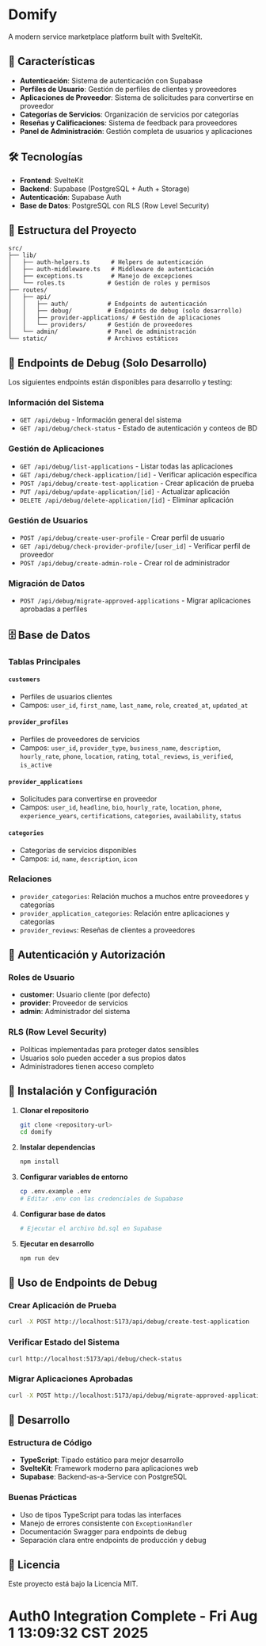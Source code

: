 # Domify

A modern service marketplace platform built with SvelteKit.

<!-- Last deployment: 2024-07-30 -->

## 🚀 Características

- **Autenticación**: Sistema de autenticación con Supabase
- **Perfiles de Usuario**: Gestión de perfiles de clientes y proveedores
- **Aplicaciones de Proveedor**: Sistema de solicitudes para convertirse en proveedor
- **Categorías de Servicios**: Organización de servicios por categorías
- **Reseñas y Calificaciones**: Sistema de feedback para proveedores
- **Panel de Administración**: Gestión completa de usuarios y aplicaciones

## 🛠️ Tecnologías

- **Frontend**: SvelteKit
- **Backend**: Supabase (PostgreSQL + Auth + Storage)
- **Autenticación**: Supabase Auth
- **Base de Datos**: PostgreSQL con RLS (Row Level Security)

## 📁 Estructura del Proyecto

```
src/
├── lib/
│   ├── auth-helpers.ts      # Helpers de autenticación
│   ├── auth-middleware.ts   # Middleware de autenticación
│   ├── exceptions.ts        # Manejo de excepciones
│   └── roles.ts            # Gestión de roles y permisos
├── routes/
│   ├── api/
│   │   ├── auth/           # Endpoints de autenticación
│   │   ├── debug/          # Endpoints de debug (solo desarrollo)
│   │   ├── provider-applications/ # Gestión de aplicaciones
│   │   └── providers/      # Gestión de proveedores
│   └── admin/              # Panel de administración
└── static/                 # Archivos estáticos
```

## 🔧 Endpoints de Debug (Solo Desarrollo)

Los siguientes endpoints están disponibles para desarrollo y testing:

### Información del Sistema
- `GET /api/debug` - Información general del sistema
- `GET /api/debug/check-status` - Estado de autenticación y conteos de BD

### Gestión de Aplicaciones
- `GET /api/debug/list-applications` - Listar todas las aplicaciones
- `GET /api/debug/check-application/[id]` - Verificar aplicación específica
- `POST /api/debug/create-test-application` - Crear aplicación de prueba
- `PUT /api/debug/update-application/[id]` - Actualizar aplicación
- `DELETE /api/debug/delete-application/[id]` - Eliminar aplicación

### Gestión de Usuarios
- `POST /api/debug/create-user-profile` - Crear perfil de usuario
- `GET /api/debug/check-provider-profile/[user_id]` - Verificar perfil de proveedor
- `POST /api/debug/create-admin-role` - Crear rol de administrador

### Migración de Datos
- `POST /api/debug/migrate-approved-applications` - Migrar aplicaciones aprobadas a perfiles

## 🗄️ Base de Datos

### Tablas Principales

#### `customers`
- Perfiles de usuarios clientes
- Campos: `user_id`, `first_name`, `last_name`, `role`, `created_at`, `updated_at`

#### `provider_profiles`
- Perfiles de proveedores de servicios
- Campos: `user_id`, `provider_type`, `business_name`, `description`, `hourly_rate`, `phone`, `location`, `rating`, `total_reviews`, `is_verified`, `is_active`

#### `provider_applications`
- Solicitudes para convertirse en proveedor
- Campos: `user_id`, `headline`, `bio`, `hourly_rate`, `location`, `phone`, `experience_years`, `certifications`, `categories`, `availability`, `status`

#### `categories`
- Categorías de servicios disponibles
- Campos: `id`, `name`, `description`, `icon`

### Relaciones
- `provider_categories`: Relación muchos a muchos entre proveedores y categorías
- `provider_application_categories`: Relación entre aplicaciones y categorías
- `provider_reviews`: Reseñas de clientes a proveedores

## 🔐 Autenticación y Autorización

### Roles de Usuario
- **customer**: Usuario cliente (por defecto)
- **provider**: Proveedor de servicios
- **admin**: Administrador del sistema

### RLS (Row Level Security)
- Políticas implementadas para proteger datos sensibles
- Usuarios solo pueden acceder a sus propios datos
- Administradores tienen acceso completo

## 🚀 Instalación y Configuración

1. **Clonar el repositorio**
   ```bash
   git clone <repository-url>
   cd domify
   ```

2. **Instalar dependencias**
   ```bash
   npm install
   ```

3. **Configurar variables de entorno**
   ```bash
   cp .env.example .env
   # Editar .env con las credenciales de Supabase
   ```

4. **Configurar base de datos**
   ```bash
   # Ejecutar el archivo bd.sql en Supabase
   ```

5. **Ejecutar en desarrollo**
   ```bash
   npm run dev
   ```

## 📝 Uso de Endpoints de Debug

### Crear Aplicación de Prueba
```bash
curl -X POST http://localhost:5173/api/debug/create-test-application
```

### Verificar Estado del Sistema
```bash
curl http://localhost:5173/api/debug/check-status
```

### Migrar Aplicaciones Aprobadas
```bash
curl -X POST http://localhost:5173/api/debug/migrate-approved-applications
```

## 🔧 Desarrollo

### Estructura de Código
- **TypeScript**: Tipado estático para mejor desarrollo
- **SvelteKit**: Framework moderno para aplicaciones web
- **Supabase**: Backend-as-a-Service con PostgreSQL

### Buenas Prácticas
- Uso de tipos TypeScript para todas las interfaces
- Manejo de errores consistente con `ExceptionHandler`
- Documentación Swagger para endpoints de debug
- Separación clara entre endpoints de producción y debug

## 📄 Licencia

Este proyecto está bajo la Licencia MIT. 
# Auth0 Integration Complete - Fri Aug  1 13:09:32 CST 2025
